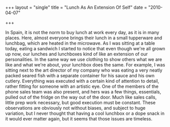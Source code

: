 +++
layout = "single"
title = "Lunch As An Extension Of Self"
date = "2010-04-07"

+++

In Spain, it is not the norm to buy lunch at work every day, as it is in many places. Here, almost everyone brings their lunch in a small tupperware and lunchbag, which are heated in the microwave.
As I was sitting at a table today, eating a sandwich I started to notice that even though we're all grown up now, our lunches and lunchboxes kind of like an extension of our personalities. In the same way we use clothing to show others what we are like and what we're about, your lunchbox does the same. For example, I was sitting next to the art director of my company who was eating a very neatly packed seared fish with a separate container for his sauce and his own cutlery. Everything was executed with a certain kind of attention to detail, rather fitting for someone with an artistic eye. One of the members of the phone sales team was also present, and hers was a few things, essentials, pulled out of the fridge on the way out of the door. Much like sales calls, little prep work necessary, but good execution must be constant. 
These observations are obviously not without biases, and subject to huge variation, but I never thought that having a cool lunchbox or a dope snack in it would ever matter again, but it seems that those issues are timeless. 
